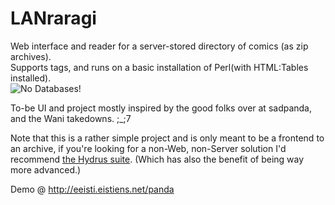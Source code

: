 LANraragi
============

Web interface and reader for a server-stored directory of comics (as zip archives).  
Supports tags, and runs on a basic installation of Perl(with HTML:Tables installed).  
![No Databases!](http://a.pomf.se/okalua.png "")

To-be UI and project mostly inspired by the good folks over at sadpanda, and the Wani takedowns. ;_;7

Note that this is a rather simple project and is only meant to be a frontend to an archive, if you're looking for a non-Web, non-Server solution I'd recommend [the Hydrus suite](http://github.com/hydrusnetwork).
(Which has also the benefit of being way more advanced.)

Demo @ http://eeisti.eistiens.net/panda